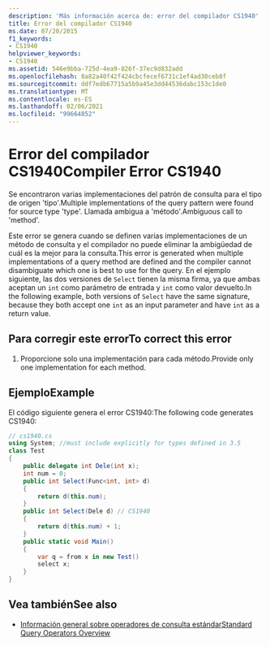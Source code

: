 ```yaml
---
description: 'Más información acerca de: error del compilador CS1940'
title: Error del compilador CS1940
ms.date: 07/20/2015
f1_keywords:
- CS1940
helpviewer_keywords:
- CS1940
ms.assetid: 546e9bba-725d-4ea9-826f-37ec9d832add
ms.openlocfilehash: 8a82a40f42f424cbcfecef6731c1ef4ad30ceb8f
ms.sourcegitcommit: ddf7edb67715a5b9a45e3dd44536dabc153c1de0
ms.translationtype: MT
ms.contentlocale: es-ES
ms.lasthandoff: 02/06/2021
ms.locfileid: "99664852"
---
```

# <a name="compiler-error-cs1940"></a><span data-ttu-id="1ebe5-103">Error del compilador CS1940</span><span class="sxs-lookup"><span data-stu-id="1ebe5-103">Compiler Error CS1940</span></span>

<span data-ttu-id="1ebe5-104">Se encontraron varias implementaciones del patrón de consulta para el tipo de origen 'tipo'.</span><span class="sxs-lookup"><span data-stu-id="1ebe5-104">Multiple implementations of the query pattern were found for source type 'type'.</span></span> <span data-ttu-id="1ebe5-105">Llamada ambigua a 'método'.</span><span class="sxs-lookup"><span data-stu-id="1ebe5-105">Ambiguous call to 'method'.</span></span>  
  
 <span data-ttu-id="1ebe5-106">Este error se genera cuando se definen varias implementaciones de un método de consulta y el compilador no puede eliminar la ambigüedad de cuál es la mejor para la consulta.</span><span class="sxs-lookup"><span data-stu-id="1ebe5-106">This error is generated when multiple implementations of a query method are defined and the compiler cannot disambiguate which one is best to use for the query.</span></span> <span data-ttu-id="1ebe5-107">En el ejemplo siguiente, las dos versiones de `Select` tienen la misma firma, ya que ambas aceptan un `int` como parámetro de entrada y `int` como valor devuelto.</span><span class="sxs-lookup"><span data-stu-id="1ebe5-107">In the following example, both versions of `Select` have the same signature, because they both accept one `int` as an input parameter and have `int` as a return value.</span></span>  
  
## <a name="to-correct-this-error"></a><span data-ttu-id="1ebe5-108">Para corregir este error</span><span class="sxs-lookup"><span data-stu-id="1ebe5-108">To correct this error</span></span>  
  
1. <span data-ttu-id="1ebe5-109">Proporcione solo una implementación para cada método.</span><span class="sxs-lookup"><span data-stu-id="1ebe5-109">Provide only one implementation for each method.</span></span>  
  
## <a name="example"></a><span data-ttu-id="1ebe5-110">Ejemplo</span><span class="sxs-lookup"><span data-stu-id="1ebe5-110">Example</span></span>  

 <span data-ttu-id="1ebe5-111">El código siguiente genera el error CS1940:</span><span class="sxs-lookup"><span data-stu-id="1ebe5-111">The following code generates CS1940:</span></span>  
  
```csharp  
// cs1940.cs  
using System; //must include explicitly for types defined in 3.5  
class Test  
{  
    public delegate int Dele(int x);  
    int num = 0;  
    public int Select(Func<int, int> d)  
    {  
        return d(this.num);  
    }  
    public int Select(Dele d) // CS1940  
    {  
        return d(this.num) + 1;  
    }  
    public static void Main()  
    {  
        var q = from x in new Test()  
        select x;  
    }  
}  
```  
  
## <a name="see-also"></a><span data-ttu-id="1ebe5-112">Vea también</span><span class="sxs-lookup"><span data-stu-id="1ebe5-112">See also</span></span>

- [<span data-ttu-id="1ebe5-113">Información general sobre operadores de consulta estándar</span><span class="sxs-lookup"><span data-stu-id="1ebe5-113">Standard Query Operators Overview</span></span>](../programming-guide/concepts/linq/standard-query-operators-overview.md)
